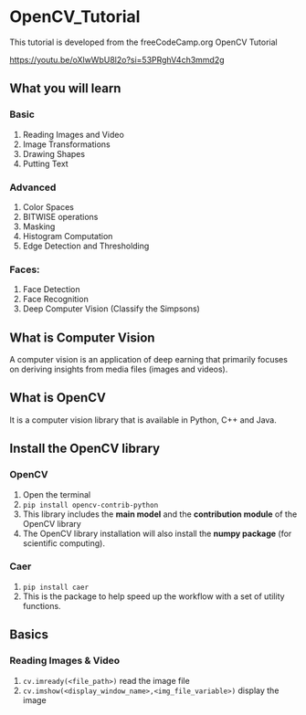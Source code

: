 # OpenCV_Tutorial

This tutorial is developed from the
freeCodeCamp.org OpenCV Tutorial

https://youtu.be/oXlwWbU8l2o?si=53PRghV4ch3mmd2g

## What you will learn

### Basic

1. Reading Images and Video
2. Image Transformations
3. Drawing Shapes
4. Putting Text

### Advanced

1. Color Spaces
2. BITWISE operations
3. Masking
4. Histogram Computation
5. Edge Detection and Thresholding

### Faces:

1. Face Detection
2. Face Recognition
3. Deep Computer Vision (Classify the Simpsons)

## What is Computer Vision

A computer vision is an application of deep
earning that primarily focuses on deriving
insights from media files (images and videos).

## What is OpenCV

It is a computer vision library that is available
in Python, C++ and Java.

## Install the OpenCV library

### OpenCV

1. Open the terminal
2. ```pip install opencv-contrib-python```
3. This library includes the **main model** and
   the **contribution module** of the OpenCV
   library
4. The OpenCV library installation will also
   install the **numpy package** (for scientific
   computing).

### Caer

1. ```pip install caer```
2. This is the package to help speed up the
   workflow with a set of utility functions.

## Basics
### Reading Images & Video
1. ```cv.imready(<file_path>)``` read the image file
2. ```cv.imshow(<display_window_name>,<img_file_variable>)``` display the image